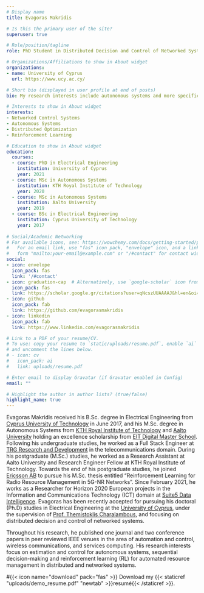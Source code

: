 ```yaml
---
# Display name
title: Evagoras Makridis

# Is this the primary user of the site?
superuser: true

# Role/position/tagline
role: PhD Student in Distributed Decision and Control of Networked Systems

# Organizations/Affiliations to show in About widget
organizations:
- name: University of Cyprus
  url: https://www.ucy.ac.cy/

# Short bio (displayed in user profile at end of posts)
bio: My research interests include autonomous systems and more specifically in networked control systems, and data-driven sequential decision-making (Reinforcement Learning), with applications in quadrotor navigation, resource management, and wireless link adaptation and scheduling.

# Interests to show in About widget
interests:
- Networked Control Systems
- Autonomous Systems
- Distributed Optimization
- Reinforcement Learning

# Education to show in About widget
education:
  courses:
  - course: PhD in Electrical Engineering
    institution: University of Cyprus
    year: 2021
  - course: MSc in Autonomous Systems
    institution: KTH Royal Institute of Technology
    year: 2020
  - course: MSc in Autonomous Systems
    institution: Aalto University
    year: 2019
  - course: BSc in Electrical Engineering
    institution: Cyprus University of Technology
    year: 2017
    
# Social/Academic Networking
# For available icons, see: https://wowchemy.com/docs/getting-started/page-builder/#icons
#   For an email link, use "fas" icon pack, "envelope" icon, and a link in the
#   form "mailto:your-email@example.com" or "/#contact" for contact widget.
social:
- icon: envelope
  icon_pack: fas
  link: '/#contact'
- icon: graduation-cap  # Alternatively, use `google-scholar` icon from `ai` icon pack
  icon_pack: fas
  link: https://scholar.google.gr/citations?user=qNcszUUAAAAJ&hl=en&oi=ao
- icon: github
  icon_pack: fab
  link: https://github.com/evagorasmakridis
- icon: linkedin
  icon_pack: fab
  link: https://www.linkedin.com/evagorasmakridis

# Link to a PDF of your resume/CV.
# To use: copy your resume to `static/uploads/resume.pdf`, enable `ai` icons in `params.toml`, 
# and uncomment the lines below.
# - icon: cv
#   icon_pack: ai
#   link: uploads/resume.pdf

# Enter email to display Gravatar (if Gravatar enabled in Config)
email: ""

# Highlight the author in author lists? (true/false)
highlight_name: true
---
```


Evagoras Makridis received his B.Sc. degree in Electrical Engineering from [Cyprus University of Technology](https://www.cut.ac.cy/?languageId=1) in June 2017, and his M.Sc. degree in Autonomous Systems from [KTH Royal Institute of Technology](https://www.kth.se/) and [Aalto University](https://www.aaltoa.fi/fi) holding an excellence scholarship from [EIT Digital Master School](https://masterschool.eitdigital.eu/). Following his undergraduate studies, he worked as a Full Stack Engineer at [TRG Research and Development](https://www.trgint.com/) in the telecommunications domain. During his postgraduate (M.Sc.) studies, he worked as a Research Assistant at Aalto University and Research Engineer Fellow at KTH Royal Institute of Technology. Towards the end of his postgraduate studies, he joined [Ericsson AB](https://www.ericsson.com/en) to pursue his M.Sc. thesis entitled “Reinforcement Learning for Radio Resource Management in 5G-NR Networks”. Since February 2021, he works as a Researcher for Horizon 2020 European projects in the Information and Communications Technology (ICT) domain at [Suite5 Data Intelligence](https://www.suite5.eu/). Evagoras has been recently accepted for pursuing his doctoral (Ph.D) studies in Electrical Engineering at the [University of Cyprus](https://ucy.ac.cy/en/), under the supervision of [Prof. Themistoklis Charalambous](https://themistoklis.org/), and focusing on distributed decision and control of networked systems.

Throughout his research, he published one journal and two conference papers in peer reviewed IEEE venues in the area of automation and control, wireless communications, and services computing. His research interests focus on estimation and control for autonomous systems, sequential decision-making and reinforcement learning (RL) for automated resource management in distributed and networked systems.

#{{< icon name="download" pack="fas" >}} Download my {{< staticref "uploads/demo_resume.pdf" "newtab" >}}resumé{{< /staticref >}}.
